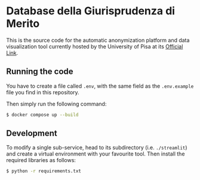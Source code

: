 # Database della Giurisprudenza di Merito

This is the source code for the automatic anonymization platform and data visualization tool currently hosted by the University of Pisa at its [Official Link](http://dbgm.unipi.it).

## Running the code

You have to create a file called `.env`, with the same field as the `.env.example` file you find in this repository.

Then simply run the following command:
```bash
$ docker compose up --build
```

## Development

To modify a single sub-service, head to its subdirectory (i.e. `./streamlit`) and create a virtual environment with your favourite tool. Then install the required libraries as follows:
```bash
$ python -r requirements.txt
```